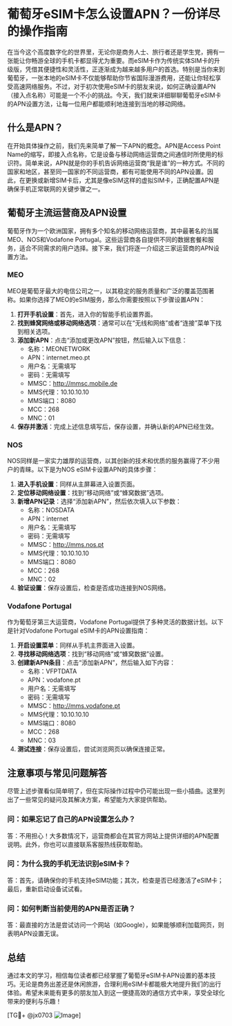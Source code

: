 # 葡萄牙eSIM卡怎么设置APN？一份详尽的操作指南

在当今这个高度数字化的世界里，无论你是商务人士、旅行者还是学生党，拥有一张能让你畅游全球的手机卡都显得尤为重要。而eSIM卡作为传统实体SIM卡的升级版，凭借其便捷性和灵活性，正逐渐成为越来越多用户的首选。特别是当你来到葡萄牙，一张本地的eSIM卡不仅能够帮助你节省国际漫游费用，还能让你轻松享受高速网络服务。不过，对于初次使用eSIM卡的朋友来说，如何正确设置APN（接入点名称）可能是一个不小的挑战。今天，我们就来详细聊聊葡萄牙eSIM卡的APN设置方法，让每一位用户都能顺利地连接到当地的移动网络。

## 什么是APN？

在开始具体操作之前，我们先来简单了解一下APN的概念。APN是Access Point Name的缩写，即接入点名称，它是设备与移动网络运营商之间通信时所使用的标识符。简单来说，APN就是你的手机告诉网络运营商“我是谁”的一种方式。不同的国家和地区，甚至同一国家的不同运营商，都有可能使用不同的APN设置。因此，在更换或新增SIM卡后，尤其是像eSIM这样的虚拟SIM卡，正确配置APN是确保手机正常联网的关键步骤之一。

## 葡萄牙主流运营商及APN设置

葡萄牙作为一个欧洲国家，拥有多个知名的移动网络运营商，其中最著名的当属MEO、NOS和Vodafone Portugal。这些运营商各自提供不同的数据套餐和服务，适合不同需求的用户选择。接下来，我们将逐一介绍这三家运营商的APN设置方法。

### MEO

MEO是葡萄牙最大的电信公司之一，以其稳定的服务质量和广泛的覆盖范围著称。如果你选择了MEO的eSIM服务，那么你需要按照以下步骤设置APN：

1. **打开手机设置**：首先，进入你的智能手机设置界面。
2. **找到蜂窝网络或移动网络选项**：通常可以在“无线和网络”或者“连接”菜单下找到相关选项。
3. **添加新APN**：点击“添加或更改APN”按钮，然后输入以下信息：
   - 名称：MEONETWORK
   - APN：internet.meo.pt
   - 用户名：无需填写
   - 密码：无需填写
   - MMSC：http://mmsc.mobile.de
   - MMS代理：10.10.10.10
   - MMS端口：8080
   - MCC：268
   - MNC：01
4. **保存并激活**：完成上述信息填写后，保存设置，并确认新的APN已经生效。

### NOS

NOS同样是一家实力雄厚的运营商，以其创新的技术和优质的服务赢得了不少用户的青睐。以下是为NOS eSIM卡设置APN的具体步骤：

1. **进入手机设置**：同样从主屏幕进入设置页面。
2. **定位移动网络设置**：找到“移动网络”或“蜂窝数据”选项。
3. **新增APN记录**：选择“添加新APN”，然后依次填入以下参数：
   - 名称：NOSDATA
   - APN：internet
   - 用户名：无需填写
   - 密码：无需填写
   - MMSC：http://mms.nos.pt
   - MMS代理：10.10.10.10
   - MMS端口：8080
   - MCC：268
   - MNC：02
4. **验证设置**：保存设置后，检查是否成功连接到NOS网络。

### Vodafone Portugal

作为葡萄牙第三大运营商，Vodafone Portugal提供了多种灵活的数据计划。以下是针对Vodafone Portugal eSIM卡的APN设置指南：

1. **开启设置菜单**：同样从手机主界面进入设置。
2. **寻找移动网络选项**：找到“移动网络”或“蜂窝数据”设置。
3. **创建新APN条目**：点击“添加新APN”，然后输入如下内容：
   - 名称：VFPTDATA
   - APN：vodafone.pt
   - 用户名：无需填写
   - 密码：无需填写
   - MMSC：http://mms.vodafone.pt
   - MMS代理：10.10.10.10
   - MMS端口：8080
   - MCC：268
   - MNC：03
4. **测试连接**：保存设置后，尝试浏览网页以确保连接正常。

## 注意事项与常见问题解答

尽管上述步骤看似简单明了，但在实际操作过程中仍可能出现一些小插曲。这里列出了一些常见的疑问及其解决方案，希望能为大家提供帮助。

### 问：如果忘记了自己的APN设置怎么办？
答：不用担心！大多数情况下，运营商都会在其官方网站上提供详细的APN配置说明。此外，你也可以直接联系客服热线获取帮助。

### 问：为什么我的手机无法识别eSIM卡？
答：首先，请确保你的手机支持eSIM功能；其次，检查是否已经激活了eSIM卡；最后，重新启动设备试试看。

### 问：如何判断当前使用的APN是否正确？
答：最直接的方法是尝试访问一个网站（如Google），如果能够顺利加载网页，则表明APN设置无误。

## 总结

通过本文的学习，相信每位读者都已经掌握了葡萄牙eSIM卡APN设置的基本技巧。无论是商务出差还是休闲旅游，合理利用eSIM卡都能极大地提升我们的出行体验。希望未来能有更多的朋友加入到这一便捷高效的通信方式中来，享受全球化带来的便利与乐趣！

[TG💪+ @jx0703 ![Image](https://github.com/user-attachments/assets/dbca1d08-cadb-493c-b0ec-ad6f7a83f270)]